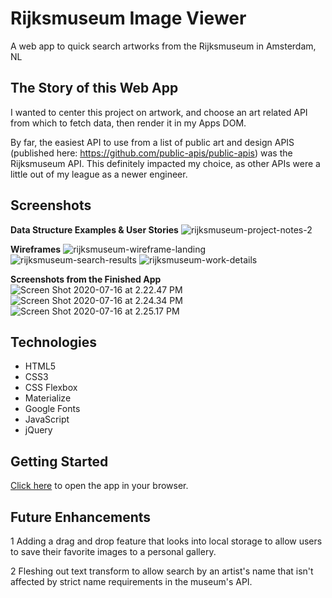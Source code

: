 # Rijksmuseum Image Viewer

A web app to quick search artworks from the Rijksmuseum in Amsterdam, NL

## The Story of this Web App
I wanted to center this project on artwork, and choose an art related API from which to fetch data, then render it in my Apps DOM. 

By far, the easiest API to use from a list of public art and design APIS (published here: https://github.com/public-apis/public-apis) was the Rijksmuseum API. This definitely impacted my choice, as other APIs were a little out of my league as a newer engineer.

## Screenshots
**Data Structure Examples & User Stories**
![rijksmuseum-project-notes-2](https://i.imgur.com/cMc0ZQy.png)

**Wireframes**
![rijksmuseum-wireframe-landing](https://i.imgur.com/ibFpEuP.png)
![rijksmuseum-search-results](https://i.imgur.com/DkRVpYJ.png)
![rijksmuseum-work-details](https://i.imgur.com/I1he3Xl.png)

**Screenshots from the Finished App**
![Screen Shot 2020-07-16 at 2.22.47 PM](https://i.imgur.com/vN8lAMZ.png)
![Screen Shot 2020-07-16 at 2.24.34 PM](https://i.imgur.com/dWDZufK.png)
![Screen Shot 2020-07-16 at 2.25.17 PM](https://i.imgur.com/cCVODaf.png)

## Technologies
* HTML5
* CSS3
* CSS Flexbox
* Materialize
* Google Fonts
* JavaScript
* jQuery

## Getting Started

 [Click here](https://chas-e.github.io/rijksmuseum-image-viewer/) to open the app in your browser.

## Future Enhancements
1 Adding a drag and drop feature that looks into local storage to allow users to save their favorite images to a personal gallery.

2 Fleshing out text transform to allow search by an artist's name that isn't affected by strict name requirements in the museum's API.
